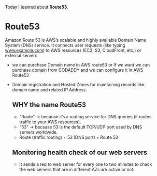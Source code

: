 Today I leanred about **Route53**.

# Route53
Amazon Route 53 is AWS’s scalable and highly available Domain Name System (DNS) service.
It connects user requests (like typing www.example.com) to AWS resources (EC2, S3, CloudFront, etc.) or external servers.

- we can purchase Domain name in AWS route53 or If we want we can purchase domain from GODADDY and we can configure it in AWS Route53
- Domain registration and Hosted Zones for maintaining records like domain name and related IP Address.

  ## WHY the name Route53
  - "Route" → because it’s a routing service for DNS queries (it routes traffic to your AWS resources).
  - "53" → because 53 is the default TCP/UDP port used by DNS servers worldwide.
  - Route (traffic routing) + 53 (DNS port) = Route 53
 
  ## Monitoring health check of our web servers
  - It sends a req to web server for every one to two minutes to check the web servers that are in different AZs are active or not.
